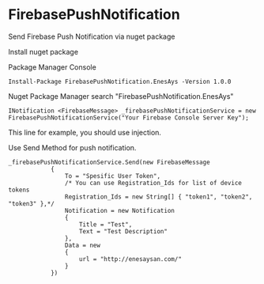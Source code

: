 # FirebasePushNotification
Send Firebase Push Notification via nuget package

Install nuget package 

Package Manager Console

```
Install-Package FirebasePushNotification.EnesAys -Version 1.0.0
```

Nuget Package Manager
search "FirebasePushNotification.EnesAys"

```
INotification <FirebaseMessage> _firebasePushNotificationService = new FirebasePushNotificationService("Your Firebase Console Server Key");
```

This line for example, you should use injection.

Use Send Method for push notification.

```
_firebasePushNotificationService.Send(new FirebaseMessage
            {
                To = "Spesific User Token", 
                /* You can use Registration_Ids for list of device tokens
                Registration_Ids = new String[] { "token1", "token2", "token3" },*/
                Notification = new Notification
                {
                    Title = "Test",
                    Text = "Test Description"
                },
                Data = new
                {
                    url = "http://enesaysan.com/"
                }
            })
```